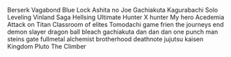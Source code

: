 Berserk
Vagabond
Blue Lock
Ashita no Joe
Gachiakuta
Kagurabachi
Solo Leveling
Vinland Saga
Hellsing Ultimate
Hunter X hunter
My hero Acedemia
Attack on Titan
Classroom of elites
Tomodachi game
frien the journeys end
demon slayer
dragon ball
bleach
gachiakuta
dan dan dan
one punch man
steins gate
fullmetal alchemist brotherhood
deathnote
jujutsu kaisen
Kingdom
Pluto
The Climber
